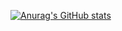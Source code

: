 [![Anurag's GitHub stats](https://github-readme-stats.vercel.app/api?username=DevSkyLex)](https://github.com/anuraghazra/github-readme-stats)

